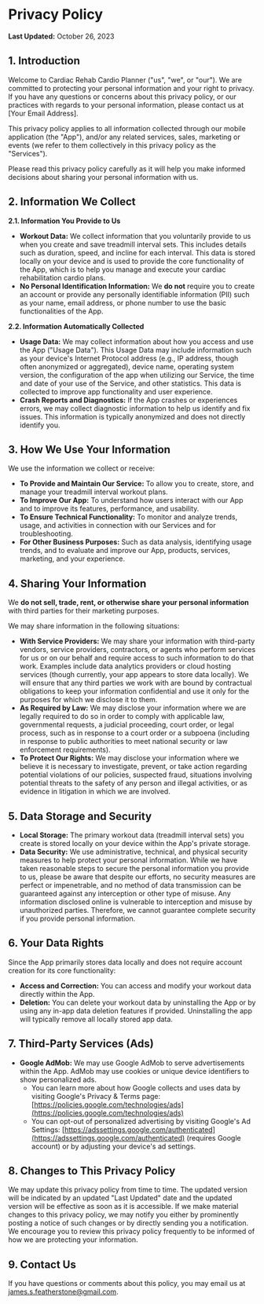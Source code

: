 # Privacy Policy

**Last Updated:** October 26, 2023

## 1. Introduction

Welcome to Cardiac Rehab Cardio Planner ("us", "we", or "our"). We are committed to protecting your personal information and your right to privacy. If you have any questions or concerns about this privacy policy, or our practices with regards to your personal information, please contact us at [Your Email Address].

This privacy policy applies to all information collected through our mobile application (the "App"), and/or any related services, sales, marketing or events (we refer to them collectively in this privacy policy as the "Services").

Please read this privacy policy carefully as it will help you make informed decisions about sharing your personal information with us.

## 2. Information We Collect

**2.1. Information You Provide to Us**

*   **Workout Data:** We collect information that you voluntarily provide to us when you create and save treadmill interval sets. This includes details such as duration, speed, and incline for each interval. This data is stored locally on your device and is used to provide the core functionality of the App, which is to help you manage and execute your cardiac rehabilitation cardio plans.
*   **No Personal Identification Information:** We **do not** require you to create an account or provide any personally identifiable information (PII) such as your name, email address, or phone number to use the basic functionalities of the App.

**2.2. Information Automatically Collected**

*   **Usage Data:** We may collect information about how you access and use the App ("Usage Data"). This Usage Data may include information such as your device's Internet Protocol address (e.g., IP address, though often anonymized or aggregated), device name, operating system version, the configuration of the app when utilizing our Service, the time and date of your use of the Service, and other statistics. This data is collected to improve app functionality and user experience.
*   **Crash Reports and Diagnostics:** If the App crashes or experiences errors, we may collect diagnostic information to help us identify and fix issues. This information is typically anonymized and does not directly identify you.

## 3. How We Use Your Information

We use the information we collect or receive:

*   **To Provide and Maintain Our Service:** To allow you to create, store, and manage your treadmill interval workout plans.
*   **To Improve Our App:** To understand how users interact with our App and to improve its features, performance, and usability.
*   **To Ensure Technical Functionality:** To monitor and analyze trends, usage, and activities in connection with our Services and for troubleshooting.
*   **For Other Business Purposes:** Such as data analysis, identifying usage trends, and to evaluate and improve our App, products, services, marketing, and your experience.

## 4. Sharing Your Information

We **do not sell, trade, rent, or otherwise share your personal information** with third parties for their marketing purposes.

We may share information in the following situations:

*   **With Service Providers:** We may share your information with third-party vendors, service providers, contractors, or agents who perform services for us or on our behalf and require access to such information to do that work. Examples include data analytics providers or cloud hosting services (though currently, your app appears to store data locally). We will ensure that any third parties we work with are bound by contractual obligations to keep your information confidential and use it only for the purposes for which we disclose it to them.
*   **As Required by Law:** We may disclose your information where we are legally required to do so in order to comply with applicable law, governmental requests, a judicial proceeding, court order, or legal process, such as in response to a court order or a subpoena (including in response to public authorities to meet national security or law enforcement requirements).
*   **To Protect Our Rights:** We may disclose your information where we believe it is necessary to investigate, prevent, or take action regarding potential violations of our policies, suspected fraud, situations involving potential threats to the safety of any person and illegal activities, or as evidence in litigation in which we are involved.

## 5. Data Storage and Security

*   **Local Storage:** The primary workout data (treadmill interval sets) you create is stored locally on your device within the App's private storage.
*   **Data Security:** We use administrative, technical, and physical security measures to help protect your personal information. While we have taken reasonable steps to secure the personal information you provide to us, please be aware that despite our efforts, no security measures are perfect or impenetrable, and no method of data transmission can be guaranteed against any interception or other type of misuse. Any information disclosed online is vulnerable to interception and misuse by unauthorized parties. Therefore, we cannot guarantee complete security if you provide personal information.

## 6. Your Data Rights

Since the App primarily stores data locally and does not require account creation for its core functionality:

*   **Access and Correction:** You can access and modify your workout data directly within the App.
*   **Deletion:** You can delete your workout data by uninstalling the App or by using any in-app data deletion features if provided. Uninstalling the app will typically remove all locally stored app data.

## 7. Third-Party Services (Ads)

*   **Google AdMob:** We may use Google AdMob to serve advertisements within the App. AdMob may use cookies or unique device identifiers to show personalized ads.
    *   You can learn more about how Google collects and uses data by visiting Google's Privacy & Terms page: [https://policies.google.com/technologies/ads](https://policies.google.com/technologies/ads)
    *   You can opt-out of personalized advertising by visiting Google's Ad Settings: [https://adssettings.google.com/authenticated](https://adssettings.google.com/authenticated) (requires Google account) or by adjusting your device's ad settings.

## 8. Changes to This Privacy Policy

We may update this privacy policy from time to time. The updated version will be indicated by an updated "Last Updated" date and the updated version will be effective as soon as it is accessible. If we make material changes to this privacy policy, we may notify you either by prominently posting a notice of such changes or by directly sending you a notification. We encourage you to review this privacy policy frequently to be informed of how we are protecting your information.

## 9. Contact Us

If you have questions or comments about this policy, you may email us at james.s.featherstone@gmail.com.
